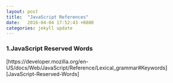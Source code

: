 ```yaml
---
layout: post
title:  "JavaScript References"
date:   2016-04-04 17:52:43 +0800
categories: jekyll update
---
```

<h3>1.JavaScript Reserved Words</h3>
[https://developer.mozilla.org/en-US/docs/Web/JavaScript/Reference/Lexical_grammar#Keywords][JavaScript-Reserved-Words]












[JavaScript-Reserved-Words]:[https://developer.mozilla.org/en-US/docs/Web/JavaScript/Reference/Lexical_grammar#Keywords]
